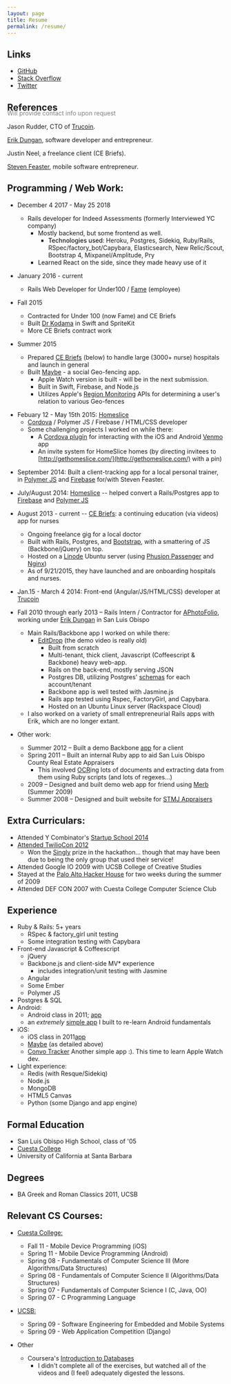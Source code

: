 ```yaml
---
layout: page
title: Resume
permalink: /resume/
---
```


## Links

* [GitHub](http://github.com/shmay)
* [Stack Overflow](http://stackoverflow.com/users/548170/kmurph79)
* [Twitter](https://twitter.com/kmurph79)

## References
<p style='color:gray;margin-top:-25px;font-size:14px;'>Will provide contact info upon request</p>

Jason Rudder, CTO of [Trucoin][9].

[Erik Dungan](http://callmeed.co/), software developer and entrepreneur.

Justin Neel, a freelance client (CE Briefs).

[Steven Feaster](https://www.linkedin.com/in/stevenfeaster), mobile software entrepreneur.

## Programming / Web Work:

* December 4 2017 - May 25 2018
  * Rails developer for Indeed Assessments (formerly Interviewed YC company)
    * Mostly backend, but some frontend as well.
      * <span style='font-weight:500'>Technologies used</span>: Heroku, Postgres, Sidekiq, Ruby/Rails, RSpec/factory_bot/Capybara, Elasticsearch, New Relic/Scout, Bootstrap 4, Mixpanel/Amplitude, Pry
    * Learned React on the side, since they made heavy use of it

* January 2016 - current
  * Rails Web Developer for Under100 / [Fame](https://www.fame.co/) (employee)

* Fall 2015
  * Contracted for Under 100 (now Fame) and CE Briefs
  * Built [Dr Kodama](https://itunes.apple.com/app/dr.-kodama/id1060934796) in Swift and SpriteKit
  * More CE Briefs contract work

* Summer 2015
  * Prepared [CE Briefs](http://cebriefs.com/users/sign_in) (below) to handle large (3000+ nurse) hospitals and launch in general
  * Built [Maybe](https://itunes.apple.com/us/app/maybe./id1025357487) - a social Geo-fencing app.
      * Apple Watch version is built - will be in the next submission.
      * Built in Swift, Firebase, and Node.js
      * Utilizes Apple's [Region Monitoring][20] APIs for determining a user's relation to various Geo-fences

[20]: https://developer.apple.com/library/ios/documentation/UserExperience/Conceptual/LocationAwarenessPG/RegionMonitoring/RegionMonitoring.html

* Febuary 12 - May 15th 2015: [Homeslice][11]
  * [Cordova](https://cordova.apache.org/) / Polymer JS / Firebase / HTML/CSS developer
  * Some challenging projects I worked on while there:
      * A [Cordova plugin](https://github.com/shmay/venmo-cordova) for interacting with the iOS and Android [Venmo](https://venmo.com/) app
      * An invite system for HomeSlice homes (by directing invitees to [http://gethomeslice.com/](http://gethomeslice.com/) with a pin)

[40]: http://filler.com

* September 2014: Built a client-tracking app for a local personal trainer, in [Polymer JS][12] and [Firebase][13] for/with Steven Feaster.

* July/August 2014: [Homeslice][11] -- helped convert a Rails/Postgres app to [Firebase][13] and [Polymer JS][12]

* August 2013 - current -- [CE Briefs][10]: a continuing education (via videos) app for nurses
  * Ongoing freelance gig for a local doctor
  * Built with Rails, Postgres, and [Bootstrap][15], with a smattering of JS (Backbone/jQuery) on top.
  * Hosted on a [Linode](http://linode.com/) Ubuntu server (using [Phusion Passenger](https://www.phusionpassenger.com/) and [Nginx](https://en.wikipedia.org/wiki/Nginx))
  * As of 9/21/2015, they have launched and are onboarding hospitals and nurses.

[40]: http://filler.com

* Jan.15 - March 4 2014: Front-end (Angular/JS/HTML/CSS) developer at [Trucoin][9]

* Fall 2010 through early 2013 &#8211; Rails Intern / Contractor for [APhotoFolio][8], working under [Erik Dungan][1] in San Luis Obispo
  * Main Rails/Backbone app I worked on while there:
     * [EditDrop](http://editdrop.com) (the demo video is really old)
          * Built from scratch
          * Multi-tenant, thick client, Javascript (Coffeescript & Backbone) heavy web-app.
          * Rails on the back-end, mostly serving JSON
          * Postgres DB, utilizing Postgres' [schemas][2] for each account/tenant
          * Backbone app is well tested with Jasmine.js
          * Rails app tested using Rspec, FactoryGirl, and Capybara.
          * Hosted on an Ubuntu Linux server (Rackspace Cloud)
  * I also worked on a variety of small entrepreneurial Rails apps with Erik, which are no longer extant.

* Other work:
  * Summer 2012 &#8211; Built a demo Backbone [app][5] for a client
  * Spring 2011 &#8211; Built an internal Ruby app to aid San Luis Obispo County Real Estate Appraisers
      * This involved [OCR][21]ing lots of documents and extracting data from them using Ruby scripts (and lots of regexes...)
  * 2009 &#8211; Designed and built demo web app for friend using <a href='http://en.wikipedia.org/wiki/Merb'>Merb</a> (Summer 2009)
  * Summer 2008 &#8211; Designed and built website for <a href='http://stmjappraisers.com'>STMJ Appraisers</a>

[21]: https://en.wikipedia.org/wiki/Optical_character_recognition

## Extra Curriculars:

* Attended Y Combinator's [Startup School 2014][14]
* [Attended TwilioCon 2012](http://www.twilio.com/conference)
  * Won the [Singly](http://www.singly.com/) prize in the hackathon... though that may have been due to being the only group that used their service!
* Attended Google IO 2009 with UCSB College of Creative Studies
* Stayed at the [Palo Alto Hacker House](http://hackerhouse.bluwiki.com/) for two weeks during the summer of 2009
* Attended DEF CON 2007 with Cuesta College Computer Science Club

## Experience
* Ruby & Rails: 5+ years
  * RSpec & factory_girl unit testing
  * Some integration testing with Capybara
* Front-end Javascript & Coffeescript
  * jQuery
  * Backbone.js and client-side MV\* experience
      * includes integration/unit testing with Jasmine
  * Angular
  * Some Ember
  * Polymer JS
* Postgres & SQL
* Android: 
  * Android class in 2011; [app][7]
  * an *extremely* [simple app][16] I built to re-learn Android fundamentals
* iOS: 
  * iOS class in 2011[app][6]
  * [Maybe](http://www.textmaybe.com/) (as detailed above)
  * [Convo Tracker](https://github.com/shmay/convotrackios) Another simple app :).  This time to learn Apple Watch dev.
* Light experience:
  * Redis (with Resque/Sidekiq)
  * Node.js
  * MongoDB
  * HTML5 Canvas
  * Python (some Django and app engine)

## Formal Education
* San Luis Obispo High School, class of '05
* [Cuesta College](http://en.wikipedia.org/wiki/Cuesta_College)
* University of California at Santa Barbara

## Degrees

* BA Greek and Roman Classics 2011, UCSB

## Relevant CS Courses:

* [Cuesta College:](http://academic.cuesta.edu/rscovil/)
  * Fall 11 - Mobile Device Programming (iOS)
  * Spring 11 - Mobile Device Programming (Android)
  * Spring 08 - Fundamentals of Computer Science III (More Algorithms/Data Structures)
  * Spring 08 - Fundamentals of Computer Science II (Algorithms/Data Structures)
  * Spring 07 - Fundamentals of Computer Science I (C, Java, OO)
  * Spring 07 - C Programming Language

* [UCSB:](http://www.ccs.ucsb.edu/component/option,com_ccs_courses/Itemid,236/quarter,Spring/year,2009/discipline,ComputerScience/)
  * Spring 09 - Software Engineering for Embedded and Mobile Systems
  * Spring 09 - Web Application Competition (Django)

* Other
  * Coursera's [Introduction to Databases][22]
    * I didn't complete all of the exercises, but watched all of the videos and (I feel) adequately digested the lessons.

[22]: https://www.coursera.org/course/db


[16]: https://play.google.com/store/apps/details?id=com.dudebro.kmurph.convoapp
[1]: http://callmeed.co/
[2]: http://blog.jerodsanto.net/2011/07/building-multi-tenant-rails-apps-with-postgresql-schemas/
[3]: https://github.com/shmay/five
[4]: https://github.com/shmay/five/blob/master/app/models/concerns/index_query.rb
[5]: http://quiet-spring-5933.herokuapp.com
[6]: https://github.com/shmay/Gym-Scheduler-iOS-App
[7]: https://github.com/shmay/Android-App
[8]: http://aphotofolio.com/
[9]: https://www.trucoin.com/
[10]: http://cebriefs.com/
[11]: http://www.homesliceapp.com/
[12]: http://www.polymer-project.org/
[13]: http://firebase.com/
[14]: http://www.startupschool.org/
[15]: http://getbootstrap.com/
